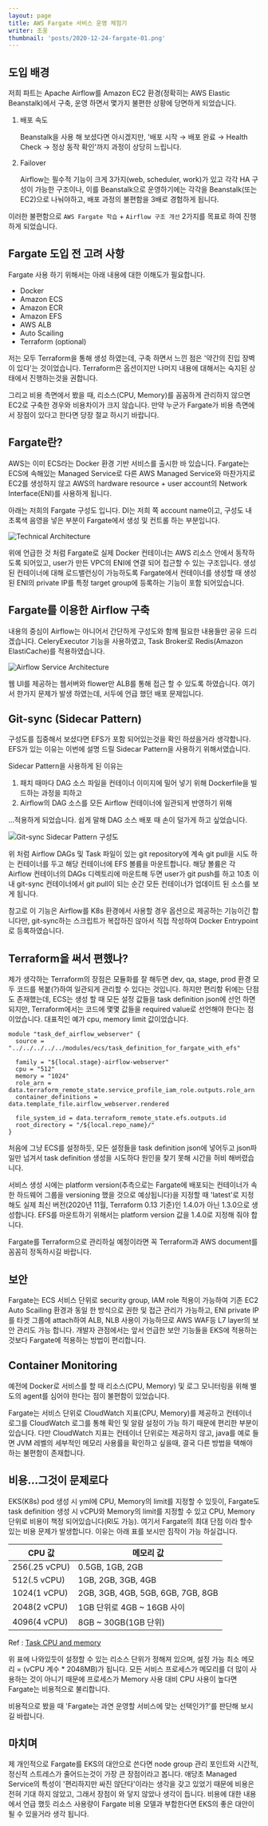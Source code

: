 ```yaml
---
layout: page
title: AWS Fargate 서비스 운영 체험기
writer: 조웅
thumbnail: 'posts/2020-12-24-fargate-01.png'
---
```


## 도입 배경
저희 파트는 Apache Airflow를 Amazon EC2 환경(정확히는 AWS Elastic Beanstalk)에서 구축, 운영 하면서 몇가지 불편한 상황에 당면하게 되었습니다.

1. 배포 속도

    Beanstalk을 사용 해 보셨다면 아시겠지만, '배포 시작 → 배포 완료 → Health Check → 정상 동작 확인'까지 과정이 상당히 느립니다.

1. Failover

    Airflow는 필수적 기능이 크게 3가지(web, scheduler, work)가 있고 각각 HA 구성이 가능한 구조이나, 이를 Beanstalk으로 운영하기에는 각각을 Beanstalk(또는 EC2)으로 나눠야하고, 배포 과정의 불편함을 3배로 경험하게 됩니다.

이러한 불편함으로 `AWS Fargate 학습` + `Airflow 구조 개선` 2가지를 목표로 하여 진행하게 되었습니다.


## Fargate 도입 전 고려 사항
Fargate 사용 하기 위해서는 아래 내용에 대한 이해도가 필요합니다.

- Docker
- Amazon ECS
- Amazon ECR
- Amazon EFS
- AWS ALB
- Auto Scailing
- Terraform (optional)

저는 모두 Terraform을 통해 생성 하였는데, 구축 하면서 느낀 점은 '약간의 진입 장벽이 있다'는 것이었습니다.
Terraform은 옵션이지만 나머지 내용에 대해서는 숙지된 상태에서 진행하는것을 권합니다.

그리고 비용 측면에서 봤을 때, 리소스(CPU, Memory)를 꼼꼼하게 관리하지 않으면 EC2로 구축한 경우와 비용차이가 크지 않습니다. 만약 누군가 Fargate가 비용 측면에서 장점이 있다고 한다면 당장 절교 하시기 바랍니다.

## Fargate란?
AWS는 이미 ECS라는 Docker 환경 기반 서비스를 출시한 바 있습니다.
Fargate는 ECS에 속해있는 Managed Service로 다른 AWS Managed Service와 마찬가지로 EC2를 생성하지 않고 AWS의 hardware resource + user account의 Network Interface(ENI)를 사용하게 됩니다.

아래는 저희의 Fargate 구성도 입니다. DI는 저희 쪽 account name이고, 구성도 내 초록색 음영을 넣은 부분이 Fargate에서 생성 및 컨트롤 하는 부분입니다.

![Technical Architecture](/assets/image/posts/2020-12-24-fargate-01.png)

위에 언급한 것 처럼 Fargate로 실제 Docker 컨테이너는 AWS 리소스 안에서 동작하도록 되어있고, user가 만든 VPC의 ENI에 연결 되어 접근할 수 있는 구조입니다. 생성된 컨테이너에 대해 로드밸런싱이 가능하도록 Fargate에서 컨테이너를 생성할 때 생성된 ENI의 private IP를 특정 target group에 등록하는 기능이 포함 되어있습니다.

## Fargate를 이용한 Airflow 구축

내용의 중심이 Airflow는 아니어서 간단하게 구성도와 함께 필요한 내용들만 공유 드리겠습니다. CeleryExecutor 기능을 사용하였고, Task Broker로 Redis(Amazon ElastiCache)를 적용하였습니다.

![Airflow Service Architecture](/assets/image/posts/2020-12-24-fargate-02.png)

웹 UI를 제공하는 웹서버와 flower만 ALB를 통해 접근 할 수 있도록 하였습니다. 여기서 한가지 문제가 발생 하였는데, 서두에 언급 했던 배포 문제입니다.

## Git-sync (Sidecar Pattern)

구성도를 집중해서 보셨다면 EFS가 포함 되어있는것을 확인 하셨을거라 생각합니다. EFS가 있는 이유는 이번에 설명 드릴 Sidecar Pattern을 사용하기 위해서였습니다.

Sidecar Pattern을 사용하게 된 이유는

1. 패치 때마다 DAG 소스 파일을 컨테이너 이미지에 밀어 넣기 위해 Dockerfile을 빌드하는 과정을 피하고
1. Airflow의 DAG 소스를 모든 Airflow 컨테이너에 일관되게 반영하기 위해

...적용하게 되었습니다. 쉽게 말해 DAG 소스 배포 때 손이 덜가게 하고 싶었습니다.

![Git-sync Sidecar Pattern 구성도](/assets/image/posts/2020-12-24-fargate-03.png)

위 처럼 Airflow DAGs 및 Task 파일이 있는 git repository에 계속 git pull을 시도 하는 컨테이너를 두고 해당 컨테이너에 EFS 볼륨을 마운트합니다. 해당 볼륨은 각 Airflow 컨테이너의 DAGs 디렉토리에 마운트해 두면 user가 git push를 하고 10초 이내 git-sync 컨테이너에서 git pull이 되는 순간 모든 컨테이너가 업데이트 된 소스를 보게 됩니다.

참고로 이 기능은 Airflow를 K8s 환경에서 사용할 경우 옵션으로 제공하는 기능이긴 합니다만, git-sync하는 스크립트가 복잡하진 않아서 직접 작성하여 Docker Entrypoint로 등록하였습니다. 

## Terraform을 써서 편했나?

제가 생각하는 Terraform의 장점은 모듈화를 잘 해두면 dev, qa, stage, prod 환경 모두 코드를 복붙(?)하여 일관되게 관리할 수 있다는 것입니다. 하지만 편리함 뒤에는 단점도 존재했는데, ECS는 생성 할 때 모든 설정 값들을 task definition json에 선언 하면 되지만, Terraform에서는 코드에 몇몇 값들을 required value로 선언해야 한다는 점이었습니다. 대표적인 예가 cpu, memory limit 값이었습니다.

```
module "task_def_airflow_webserver" {
  source = "../../../../../modules/ecs/task_definition_for_fargate_with_efs"

  family = "${local.stage}-airflow-webserver"
  cpu = "512"
  memory = "1024"
  role_arn = data.terraform_remote_state.service_profile_iam_role.outputs.role_arn
  container_definitions = data.template_file.airflow_webserver.rendered

  file_system_id = data.terraform_remote_state.efs.outputs.id
  root_directory = "/${local.repo_name}/"
}
```

처음에 그냥 ECS를 설정하듯, 모든 설정들을 task definition json에 넣어두고 json파일만 넘겨서 task definition 생성을 시도하다 원인을 찾기 못해 시간을 허비 해버렸습니다.

서비스 생성 시에는 platform version(추측으로는 Fargate에 배포되는 컨테이너가 속한 하드웨어 그룹을 versioning 했을 것으로 예상됩니다)을 지정할 때 'latest'로 지정해도 실제 최신 버전(2020년 11월, Terraform 0.13 기준)인 1.4.0가 아닌 1.3.0으로 생성합니다. EFS를 마운트하기 위해서는 platform version 값을 1.4.0로 지정해 줘야 합니다.

Fargate를 Terraform으로 관리하실 예정이라면 꼭 Terraform과 AWS document를  꼼꼼히 정독하시길 바랍니다.

## 보안

Fargate는 ECS 서비스 단위로 security group, IAM role 적용이 가능하여 기존 EC2 Auto Scailing 환경과 동일 한 방식으로 권한 및 접근 관리가 가능하고, ENI private IP를 타겟 그룹에 attach하여 ALB, NLB 사용이 가능하므로 AWS WAF등 L7 layer의 보안 관리도 가능 합니다. 개발자 관점에서는 앞서 언급한 보안 기능들을 EKS에 적용하는것보다 Fargate에 적용하는 방법이 편리합니다.

## Container Monitoring

예전에 Docker로 서비스를 할 때 리소스(CPU, Memory) 및 로그 모니터링을 위해 별도의 agent를 심어야 한다는  점이 불편함이 있었습니다.

Fargate는 서비스 단위로 CloudWatch 지표(CPU, Memory)를 제공하고 컨테이너 로그를 CloudWatch 로그를 통해 확인 및 알람 설정이 가능 하기 때문에 편리한 부분이 있습니다. 다만 CloudWatch 지표는 컨테이너 단위로는 제공하지 않고, java를 예로 들면 JVM 레벨의 세부적인 메모리 사용률을 확인하고 싶을때, 결국 다른 방법을 택해야 하는 불편함이 존재합니다.

## 비용...그것이 문제로다

EKS(K8s) pod 생성 시 yml에 CPU, Memory의 limit를 지정할 수 있듯이, Fargate도 task definition 생성 시 vCPU와 Memory의 limit를 지정할 수 있고 CPU, Memory 단위로 비용이 책정 되어있습니다(RI도 가능). 여기서 Fargate의 최대 단점 이라 할수 있는 비용 문제가 발생합니다. 이유는 아래 표를 보시만 짐작이 가능 하실겁니다.

| CPU 값 | 메모리 값 |
|---|---|
| 256(.25 vCPU) | 0.5GB, 1GB, 2GB |
| 512(.5 vCPU) | 1GB, 2GB, 3GB, 4GB |
| 1024(1 vCPU) | 2GB, 3GB, 4GB, 5GB, 6GB, 7GB, 8GB |
| 2048(2 vCPU) | 1GB 단위로 4GB ~ 16GB 사이 |
| 4096(4 vCPU) | 8GB ~ 30GB(1GB 단위) |

Ref : [Task CPU and memory](https://docs.aws.amazon.com/ko_kr/AmazonECS/latest/developerguide/AWS_Fargate.html)

위 표에 나와있듯이 설정할 수 있는 리소스 단위가 정해져 있으며, 설정 가능 최소 메모리 = (vCPU 계수 * 2048MB)가 됩니다. 모든 서비스 프로세스가 메모리를 더 많이 사용하는 것이 아니기 때문에 프로세스가 Memory 사용 대비 CPU 사용이 높다면 Fargate는 비용적으로 불리합니다.

비용적으로 봤을 때 'Fargate는 과연 운영할 서비스에 맞는 선택인가?'를 판단해 보시길 바랍니다.

## 마치며

제 개인적으로 Fargate를 EKS의 대안으로 쓴다면 node group 관리 포인트와 시간적, 정신적 스트레스가 줄어드는것이 가장 큰 장점이라고 봅니다. 애당초 Managed Service의 특성이 '편리하지만 싸진 않단다'이라는 생각을 갖고 있었기 때문에 비용은 전혀 기대 하지 않았고, 그래서 장점이 와 닿지 않았나 생각이 듭니다. 비용에 대한 내용에서 언급 했듯 리소스 사용량이 Fargate 비용 모델과 부합한다면 EKS의 좋은 대안이 될 수 있을거라 생각 됩니다.

